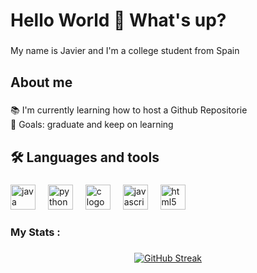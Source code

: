 <h1 align="left">Hello World 👋 What's up?</h1>

###

<p align="left">My name is Javier and I'm a college student from Spain</p>

###

<h2 align="left">About me</h2>

###

<p align="left">📚 I'm currently learning how to host a Github Repositorie<br>🎯 Goals: graduate and keep on learning</p>

###

<h2 align="left">🛠 Languages and tools</h2>

###

<div align="left">
  <img src="https://cdn.jsdelivr.net/gh/devicons/devicon/icons/java/java-original.svg" height="40" alt="java logo"  />
  <img width="12" />
  <img src="https://cdn.jsdelivr.net/gh/devicons/devicon/icons/python/python-original.svg" height="40" alt="python logo"  />
  <img width="12" />
  <img src="https://cdn.jsdelivr.net/gh/devicons/devicon/icons/c/c-original.svg" height="40" alt="c logo"  />
  <img width="12" />
  <img src="https://cdn.jsdelivr.net/gh/devicons/devicon/icons/javascript/javascript-original.svg" height="40" alt="javascript logo"  />
  <img width="12" />
  <img src="https://cdn.jsdelivr.net/gh/devicons/devicon/icons/html5/html5-original.svg" height="40" alt="html5 logo"  />
</div>

<h3 align="left">  My Stats :</h3>

###

<div align="center">
<a href="https://git.io/streak-stats"><img src="https://streak-stats.demolab.com?user=Yaivi&theme=dark&locale=es" alt="GitHub Streak" /></a>
</div>

